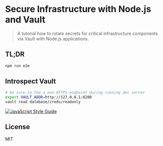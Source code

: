 # Secure Infrastructure with Node.js and Vault

> A tutorial how to rotate secrets for critical infrastructure components via Vault with Node.js applications.

## TL;DR

```bash
npm run e2e
```

## Introspect Vault

```bash
# be sure to the a non-HTTPS endpoint during running dev server
export VAULT_ADDR=http://127.0.0.1:8200
vault read database/creds/readonly
```

[![JavaScript Style Guide](https://cdn.rawgit.com/standard/standard/master/badge.svg)](https://github.com/standard/standard)

## License

MIT
